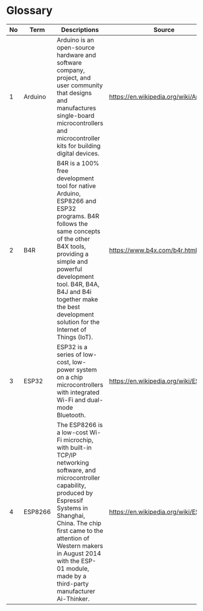 # Glossary #

| No | Term | Descriptions | Source | Comments
---- | ---- | ------------ | ------ | --------
 1 | Arduino | Arduino is an open-source hardware and software company, project, and user community that designs and manufactures single-board microcontrollers and microcontroller kits for building digital devices. | https://en.wikipedia.org/wiki/Arduino | 
 2 | B4R | B4R is a 100% free development tool for native Arduino, ESP8266 and ESP32 programs. B4R follows the same concepts of the other B4X tools, providing a simple and powerful development tool. B4R, B4A, B4J and B4i together make the best development solution for the Internet of Things (IoT). | https://www.b4x.com/b4r.html | 
  3 | ESP32 | ESP32 is a series of low-cost, low-power system on a chip microcontrollers with integrated Wi-Fi and dual-mode Bluetooth. | https://en.wikipedia.org/wiki/ESP32 | 
   4 | ESP8266 | The ESP8266 is a low-cost Wi-Fi microchip, with built-in TCP/IP networking software, and microcontroller capability, produced by Espressif Systems in Shanghai, China. The chip first came to the attention of Western makers in August 2014 with the ESP-01 module, made by a third-party manufacturer Ai-Thinker. | https://en.wikipedia.org/wiki/ESP8266 | 

